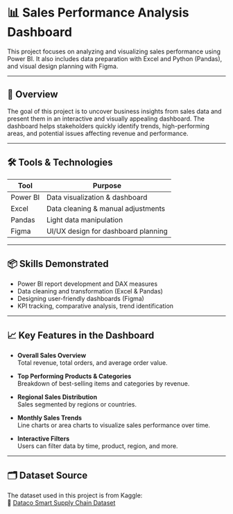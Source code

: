 # 📊 Sales Performance Analysis Dashboard

This project focuses on analyzing and visualizing sales performance using Power BI. It also includes data preparation with Excel and Python (Pandas), and visual design planning with Figma.

---

## 🚀 Overview

The goal of this project is to uncover business insights from sales data and present them in an interactive and visually appealing dashboard. The dashboard helps stakeholders quickly identify trends, high-performing areas, and potential issues affecting revenue and performance.

---

## 🛠 Tools & Technologies

| Tool      | Purpose                            |
|-----------|------------------------------------|
| Power BI  | Data visualization & dashboard     |
| Excel     | Data cleaning & manual adjustments |
| Pandas    | Light data manipulation            |
| Figma     | UI/UX design for dashboard planning|

---

## 📦 Skills Demonstrated

- Power BI report development and DAX measures
- Data cleaning and transformation (Excel & Pandas)
- Designing user-friendly dashboards (Figma)
- KPI tracking, comparative analysis, trend identification

---

## 📈 Key Features in the Dashboard

- **Overall Sales Overview**  
  Total revenue, total orders, and average order value.

- **Top Performing Products & Categories**  
  Breakdown of best-selling items and categories by revenue.

- **Regional Sales Distribution**  
  Sales segmented by regions or countries.

- **Monthly Sales Trends**  
  Line charts or area charts to visualize sales performance over time.

- **Interactive Filters**  
  Users can filter data by time, product, region, and more.

---

## 🗂 Dataset Source

The dataset used in this project is from Kaggle:  
🔗 [Dataco Smart Supply Chain Dataset](https://www.kaggle.com/datasets/shashwatwork/dataco-smart-supply-chain-for-big-data-analysis)



